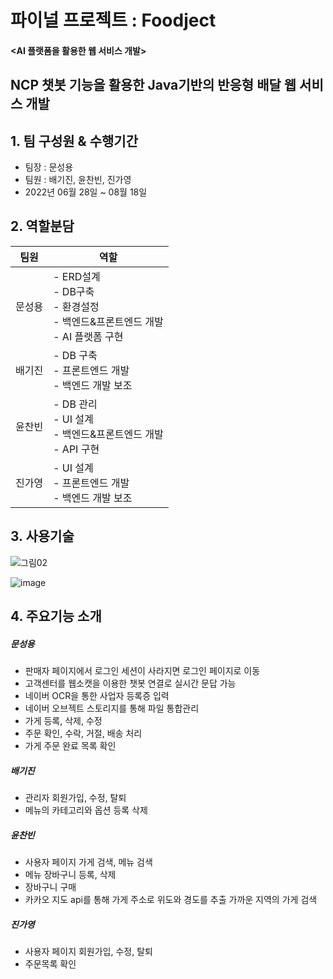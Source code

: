# 파이널 프로젝트 : Foodject
#### <AI 플랫폼을 활용한 웹 서비스 개발>

## NCP 챗봇 기능을 활용한 Java기반의 반응형 배달 웹 서비스 개발

## 1. 팀 구성원 & 수행기간

- 팀장 : 문성용
- 팀원 : 배기진, 윤찬빈, 진가영
- 2022년 06월 28일 ~ 08월 18일

## 2. 역할분담
|팀원|역할|
|-----|----------|
|문성용| - ERD설계</br> - DB구축 </br> - 환경설정 </br> - 백엔드&프론트엔드 개발 </br> - AI 플랫폼 구현 </br>|
|배기진| - DB 구축 </br> - 프론트엔드 개발 </br> - 백엔드 개발 보조 |
|윤찬빈| - DB 관리 </br> - UI 설계 </br> - 백엔드&프론트엔드 개발 </br> - API 구현|
|진가영| - UI 설계 </br> - 프론트엔드 개발 </br> - 백엔드 개발 보조 </br>  |

## 3. 사용기술
![그림02](https://user-images.githubusercontent.com/106216211/185185535-06562c7f-77c5-4aed-b9ce-72c80f46fefe.jpg)

![image](https://user-images.githubusercontent.com/106216211/185185852-688e9261-ed04-4bdc-82b9-71573f86c777.png)


## 4. 주요기능 소개

##### 문성용
- 판매자 페이지에서 로그인 세션이 사라지면 로그인 페이지로 이동
- 고객센터를 웹소캣을 이용한 챗봇 연결로 실시간 문답 가능
- 네이버 OCR을 통한 사업자 등록증 입력
- 네이버 오브젝트 스토리지를 통해 파일 통합관리
- 가게 등록, 삭제, 수정
- 주문 확인, 수락, 거절, 배송 처리
- 가게 주문 완료 목록 확인
  
##### 배기진
- 관리자 회원가입, 수정, 탈퇴
- 메뉴의 카테고리와 옵션 등록 삭제
  
##### 윤찬빈
- 사용자 페이지 가게 검색, 메뉴 검색
- 메뉴 장바구니 등록, 삭제
- 장바구니 구매
- 카카오 지도 api를 통해 가게 주소로 위도와 경도를 추출 가까운 지역의 가게 검색
  
##### 진가영
- 사용자 페이지 회원가입, 수정, 탈퇴
- 주문목록 확인

  